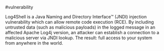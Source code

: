 #vulnerability

Log4Shell is a Java Naming and Directory Interface™ (JNDI) injection vulnerability which can allow remote code execution (RCE). By including untrusted data (such as malicious payloads) in the logged message in an affected Apache Log4j version, an attacker can establish a connection to a malicious server via JNDI lookup. The result: full access to your system from anywhere in the world.
